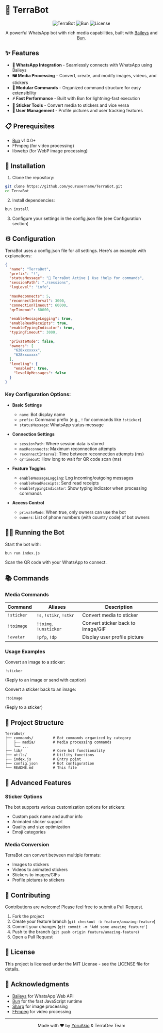 # 🤖 TerraBot

<div align="center">

![TerraBot](https://img.shields.io/badge/TerraBot-WhatsApp%20Bot-brightgreen?style=for-the-badge)
![Bun](https://img.shields.io/badge/Bun-Runtime-orange?style=for-the-badge&logo=bun)
![License](https://img.shields.io/badge/License-MIT-blue?style=for-the-badge)

A powerful WhatsApp bot with rich media capabilities, built with [Baileys](https://github.com/WhiskeySockets/baileys) and [Bun](https://bun.sh).

</div>

## ✨ Features

- **💬 WhatsApp Integration** - Seamlessly connects with WhatsApp using Baileys
- **🖼️ Media Processing** - Convert, create, and modify images, videos, and stickers
- **🚀 Modular Commands** - Organized command structure for easy extensibility
- **⚡ Fast Performance** - Built with Bun for lightning-fast execution
- **🔄 Sticker Tools** - Convert media to stickers and vice versa
- **👤 User Management** - Profile pictures and user tracking features

## 📋 Prerequisites

- [Bun](https://bun.sh) v1.0.0+
- FFmpeg (for video processing)
- libwebp (for WebP image processing)

## 🚀 Installation

1. Clone the repository:

```bash
git clone https://github.com/yourusername/TerraBot.git
cd TerraBot
```

2. Install dependencies:

```bash
bun install
```

3. Configure your settings in the config.json file (see Configuration section)

## ⚙️ Configuration

TerraBot uses a config.json file for all settings. Here's an example with explanations:

```json
{
  "name": "TerraBot",
  "prefix": "!",
  "statusMessage": "🤖 TerraBot Active | Use !help for commands",
  "sessionPath": "./sessions",
  "logLevel": "info",
  
  "maxReconnects": 5,
  "reconnectInterval": 3000,
  "connectionTimeout": 60000,
  "qrTimeout": 60000,
  
  "enableMessageLogging": true,
  "enableReadReceipts": true,
  "enableTypingIndicator": true,
  "typingTimeout": 3000,
  
  "privateMode": false,
  "owners": [
    "628xxxxxxx",
    "628xxxxxxx"
  ],
  "leveling": {
    "enabled": true,
    "levelUpMessages": false
  }
}
```

### Key Configuration Options:

- **Basic Settings**
  - `name`: Bot display name
  - `prefix`: Command prefix (e.g., `!` for commands like `!sticker`)
  - `statusMessage`: WhatsApp status message
  
- **Connection Settings**
  - `sessionPath`: Where session data is stored
  - `maxReconnects`: Maximum reconnection attempts
  - `reconnectInterval`: Time between reconnection attempts (ms)
  - `qrTimeout`: How long to wait for QR code scan (ms)

- **Feature Toggles**
  - `enableMessageLogging`: Log incoming/outgoing messages
  - `enableReadReceipts`: Send read receipts
  - `enableTypingIndicator`: Show typing indicator when processing commands
  
- **Access Control**
  - `privateMode`: When true, only owners can use the bot
  - `owners`: List of phone numbers (with country code) of bot owners

## 🏃‍♂️ Running the Bot

Start the bot with:

```bash
bun run index.js
```

Scan the QR code with your WhatsApp to connect.

## 📚 Commands

### Media Commands

| Command | Aliases | Description |
|---------|---------|-------------|
| `!sticker` | `!s`, `!stikr`, `!stkr` | Convert media to sticker |
| `!toimage` | `!toimg`, `!unsticker` | Convert sticker back to image/GIF |
| `!avatar` | `!pfp`, `!dp` | Display user profile picture |

### Usage Examples

Convert an image to a sticker:
```
!sticker
```
(Reply to an image or send with caption)

Convert a sticker back to an image:
```
!toimage
```
(Reply to a sticker)

## 🧩 Project Structure

```
TerraBot/
├── commands/         # Bot commands organized by category
│   ├── media/        # Media processing commands
│   └── ...
├── lib/              # Core bot functionality
├── utils/            # Utility functions
├── index.js          # Entry point
├── config.json       # Bot configuration
└── README.md         # This file
```

## 🔧 Advanced Features

### Sticker Options

The bot supports various customization options for stickers:

- Custom pack name and author info
- Animated sticker support
- Quality and size optimization
- Emoji categories

### Media Conversion

TerraBot can convert between multiple formats:
- Images to stickers
- Videos to animated stickers
- Stickers to images/GIFs
- Profile pictures to stickers

## 🤝 Contributing

Contributions are welcome! Please feel free to submit a Pull Request.

1. Fork the project
2. Create your feature branch (`git checkout -b feature/amazing-feature`)
3. Commit your changes (`git commit -m 'Add some amazing feature'`)
4. Push to the branch (`git push origin feature/amazing-feature`)
5. Open a Pull Request

## 📜 License

This project is licensed under the MIT License - see the LICENSE file for details.

## 🙏 Acknowledgments

- [Baileys](https://github.com/WhiskeySockets/baileys) for WhatsApp Web API
- [Bun](https://bun.sh) for the fast JavaScript runtime
- [Sharp](https://sharp.pixelplumbing.com/) for image processing
- [FFmpeg](https://ffmpeg.org/) for video processing

---

<div align="center">
  
Made with ❤️ by [YoruAkio](https://github.com/YoruAkio) & TerraDev Team

</div>